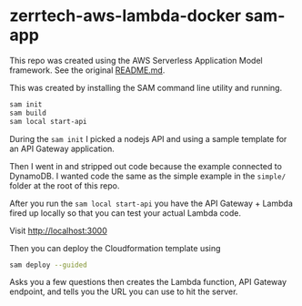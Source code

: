 # zerrtech-aws-lambda-docker sam-app

This repo was created using the AWS Serverless Application Model framework.  See the original [README.md](ORIGINALREADME.md).

This was created by installing the SAM command line utility and running.

```bash
sam init
sam build
sam local start-api
```

During the `sam init` I picked a nodejs API and using a sample template for an API Gateway application.

Then I went in and stripped out code because the example connected to DynamoDB.  I wanted code the same as the simple example in the `simple/` folder at the root of this repo.

After you run the `sam local start-api` you have the API Gateway + Lambda fired up locally so that you can test your actual Lambda code.

Visit [http://localhost:3000](http://localhost:3000)

Then you can deploy the Cloudformation template using

```bash
sam deploy --guided
```

Asks you a few questions then creates the Lambda function, API Gateway endpoint, and tells you the URL you can use to hit the server.